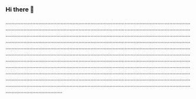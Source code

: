 ### Hi there 👋

..........................................................................................................................................................................................................................................................................................................................................................................................................................................................................................................................................................................................................................................................................................................................................................................................................................................................................................................................................................................................................................................................................................................................................................................................................................................................................................................................................................................................................................................................